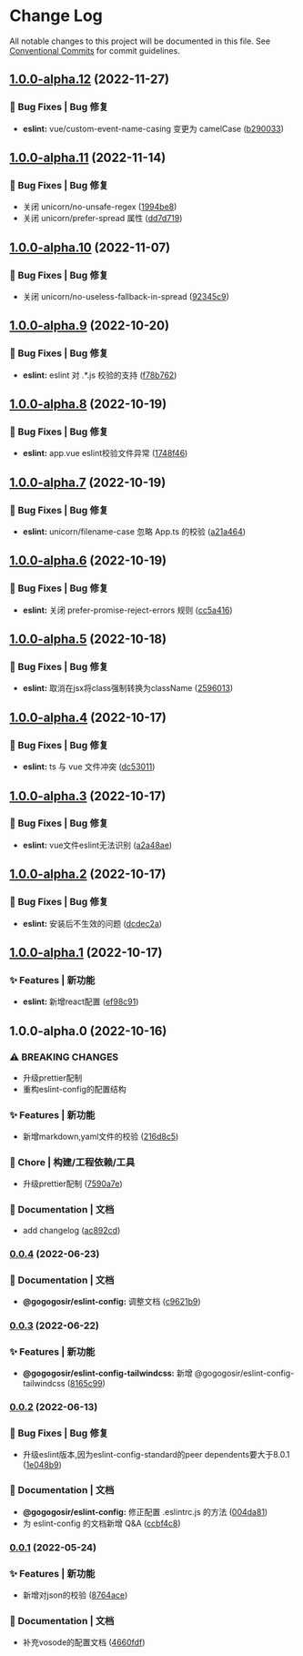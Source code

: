 # Change Log

All notable changes to this project will be documented in this file.
See [Conventional Commits](https://conventionalcommits.org) for commit guidelines.

## [1.0.0-alpha.12](https://github.com/GOGOGOSIR/configs/compare/@gogogosir/eslint-config@1.0.0-alpha.11...@gogogosir/eslint-config@1.0.0-alpha.12) (2022-11-27)


### 🐛 Bug Fixes | Bug 修复

* **eslint:** vue/custom-event-name-casing 变更为 camelCase ([b290033](https://github.com/GOGOGOSIR/configs/commit/b290033304ac91bc6f817baca2341f94a20dacce))



## [1.0.0-alpha.11](https://github.com/GOGOGOSIR/configs/compare/@gogogosir/eslint-config@1.0.0-alpha.10...@gogogosir/eslint-config@1.0.0-alpha.11) (2022-11-14)


### 🐛 Bug Fixes | Bug 修复

* 关闭 unicorn/no-unsafe-regex ([1994be8](https://github.com/GOGOGOSIR/configs/commit/1994be8ba01ce3c7ff4cc76e60c691eeac82920b))
* 关闭 unicorn/prefer-spread 属性 ([dd7d719](https://github.com/GOGOGOSIR/configs/commit/dd7d71914e495f89a14eec14a126a5fac73bf010))



## [1.0.0-alpha.10](https://github.com/GOGOGOSIR/configs/compare/@gogogosir/eslint-config@1.0.0-alpha.9...@gogogosir/eslint-config@1.0.0-alpha.10) (2022-11-07)


### 🐛 Bug Fixes | Bug 修复

* 关闭 unicorn/no-useless-fallback-in-spread ([92345c9](https://github.com/GOGOGOSIR/configs/commit/92345c997a655b79f3bd224fce52e591f8ad98a1))



## [1.0.0-alpha.9](https://github.com/GOGOGOSIR/configs/compare/@gogogosir/eslint-config@1.0.0-alpha.8...@gogogosir/eslint-config@1.0.0-alpha.9) (2022-10-20)


### 🐛 Bug Fixes | Bug 修复

* **eslint:** eslint 对 .*.js 校验的支持 ([f78b762](https://github.com/GOGOGOSIR/configs/commit/f78b7620693906b65ccdf2a68d30ff790efcd0f8))



## [1.0.0-alpha.8](https://github.com/GOGOGOSIR/configs/compare/@gogogosir/eslint-config@1.0.0-alpha.7...@gogogosir/eslint-config@1.0.0-alpha.8) (2022-10-19)


### 🐛 Bug Fixes | Bug 修复

* **eslint:** app.vue eslint校验文件异常 ([1748f46](https://github.com/GOGOGOSIR/configs/commit/1748f46007df2b80407a554a59824851bdf1fc56))



## [1.0.0-alpha.7](https://github.com/GOGOGOSIR/configs/compare/@gogogosir/eslint-config@1.0.0-alpha.6...@gogogosir/eslint-config@1.0.0-alpha.7) (2022-10-19)


### 🐛 Bug Fixes | Bug 修复

* **eslint:** unicorn/filename-case 忽略 App.ts 的校验 ([a21a464](https://github.com/GOGOGOSIR/configs/commit/a21a46486ed47a8317463a945e91f23dea669d6a))



## [1.0.0-alpha.6](https://github.com/GOGOGOSIR/configs/compare/@gogogosir/eslint-config@1.0.0-alpha.5...@gogogosir/eslint-config@1.0.0-alpha.6) (2022-10-19)


### 🐛 Bug Fixes | Bug 修复

* **eslint:** 关闭 prefer-promise-reject-errors 规则 ([cc5a416](https://github.com/GOGOGOSIR/configs/commit/cc5a416a0bd3ace63c2ea281ea0f9d8b8c5d374e))



## [1.0.0-alpha.5](https://github.com/GOGOGOSIR/configs/compare/@gogogosir/eslint-config@1.0.0-alpha.4...@gogogosir/eslint-config@1.0.0-alpha.5) (2022-10-18)


### 🐛 Bug Fixes | Bug 修复

* **eslint:** 取消在jsx将class强制转换为className ([2596013](https://github.com/GOGOGOSIR/configs/commit/259601393746832d0987ca0e0c5f00236ef4256f))



## [1.0.0-alpha.4](https://github.com/GOGOGOSIR/configs/compare/@gogogosir/eslint-config@1.0.0-alpha.3...@gogogosir/eslint-config@1.0.0-alpha.4) (2022-10-17)


### 🐛 Bug Fixes | Bug 修复

* **eslint:** ts 与 vue 文件冲突 ([dc53011](https://github.com/GOGOGOSIR/configs/commit/dc53011d513c66b78be19becc7a2f478924c252d))



## [1.0.0-alpha.3](https://github.com/GOGOGOSIR/configs/compare/@gogogosir/eslint-config@1.0.0-alpha.2...@gogogosir/eslint-config@1.0.0-alpha.3) (2022-10-17)


### 🐛 Bug Fixes | Bug 修复

* **eslint:** vue文件eslint无法识别 ([a2a48ae](https://github.com/GOGOGOSIR/configs/commit/a2a48ae76760f1b9d2b9c9407e6cfdcec63e1564))



## [1.0.0-alpha.2](https://github.com/GOGOGOSIR/configs/compare/@gogogosir/eslint-config@1.0.0-alpha.1...@gogogosir/eslint-config@1.0.0-alpha.2) (2022-10-17)


### 🐛 Bug Fixes | Bug 修复

* **eslint:** 安装后不生效的问题 ([dcdec2a](https://github.com/GOGOGOSIR/configs/commit/dcdec2a86f37d0a603e4ab59fb840e99ac65dfff))



## [1.0.0-alpha.1](https://github.com/GOGOGOSIR/configs/compare/@gogogosir/eslint-config@1.0.0-alpha.0...@gogogosir/eslint-config@1.0.0-alpha.1) (2022-10-17)


### ✨ Features | 新功能

* **eslint:** 新增react配置 ([ef98c91](https://github.com/GOGOGOSIR/configs/commit/ef98c91896bb9ac9f07b175ab7d76bc10e9018a5))



## 1.0.0-alpha.0 (2022-10-16)


### ⚠ BREAKING CHANGES

* 升级prettier配制
* 重构eslint-config的配置结构

### ✨ Features | 新功能

* 新增markdown,yaml文件的校验 ([216d8c5](https://github.com/GOGOGOSIR/configs/commit/216d8c56e4fbdf0def094db528262df3ff7e0d99))


### 🚀 Chore | 构建/工程依赖/工具

* 升级prettier配制 ([7590a7e](https://github.com/GOGOGOSIR/configs/commit/7590a7e72a255760950ddfa60810d25567813dd2))


### 📝 Documentation | 文档

* add changelog ([ac892cd](https://github.com/GOGOGOSIR/configs/commit/ac892cd381261c2474001059f3bc36bf3b32c10c))



### [0.0.4](https://github.com/GOGOGOSIR/configs/compare/v0.0.3...v0.0.4) (2022-06-23)


### 📝 Documentation | 文档

* **@gogogosir/eslint-config:** 调整文档 ([c9621b9](https://github.com/GOGOGOSIR/configs/commit/c9621b99b2767b1633a9377956162655711107ff))



### [0.0.3](https://github.com/GOGOGOSIR/configs/compare/v0.0.2...v0.0.3) (2022-06-22)


### ✨ Features | 新功能

* **@gogogosir/eslint-config-tailwindcss:** 新增 @gogogosir/eslint-config-tailwindcss ([8165c99](https://github.com/GOGOGOSIR/configs/commit/8165c9955e9927f8f04d80319cee789fb439f0b5))



### [0.0.2](https://github.com/GOGOGOSIR/configs/compare/v0.0.1...v0.0.2) (2022-06-13)


### 🐛 Bug Fixes | Bug 修复

* 升级eslint版本,因为eslint-config-standard的peer dependents要大于8.0.1 ([1e048b9](https://github.com/GOGOGOSIR/configs/commit/1e048b931c737c71ed5ddba58df3355a51abb87f))


### 📝 Documentation | 文档

* **@gogogosir/eslint-config:** 修正配置 .eslintrc.js 的方法 ([004da81](https://github.com/GOGOGOSIR/configs/commit/004da81df9d7a8f76b4a5086131df3a0c7c1b47d))
* 为 eslint-config 的文档新增 Q&A ([ccbf4c8](https://github.com/GOGOGOSIR/configs/commit/ccbf4c8fa1ba09afa96885521843cca450678c1d))



### [0.0.1](https://github.com/GOGOGOSIR/configs/compare/v0.0.1-0...v0.0.1) (2022-05-24)


### ✨ Features | 新功能

* 新增对json的校验 ([8764ace](https://github.com/GOGOGOSIR/configs/commit/8764aced0addfc7eda83dbf11a08feec74f4e7eb))


### 📝 Documentation | 文档

* 补充vosode的配置文档 ([4660fdf](https://github.com/GOGOGOSIR/configs/commit/4660fdf18dc705065ff0bec410d19d1761c1af71))
